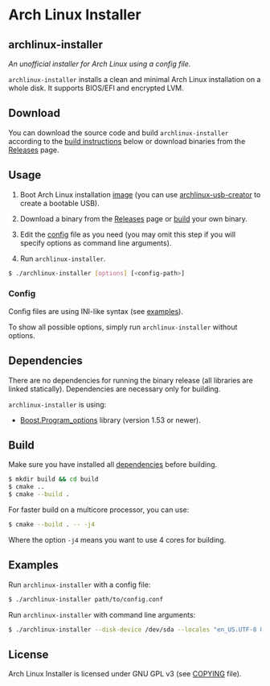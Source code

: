 Arch Linux Installer
====================

archlinux-installer
--------------------
*An unofficial installer for Arch Linux using a config file.*

`archlinux-installer` installs a clean and minimal Arch Linux installation 
on a whole disk. It supports BIOS/EFI and encrypted LVM.

Download
--------
You can download the source code and build `archlinux-installer` according to 
the [build instructions](#build) below or download binaries from the 
[Releases](https://github.com/branoholy/archlinux-installer/releases) page.

Usage
-----
1. Boot Arch Linux installation [image](https://www.archlinux.org/download/) 
(you can use [archlinux-usb-creator](https://github.com/branoholy/archlinux-usb-creator) 
to create a bootable USB).

2. Download a binary from the [Releases](https://github.com/branoholy/archlinux-installer/releases) 
page or [build](#build) your own binary.

3. Edit the [config](#config) file as you need 
(you may omit this step if you will specify options as command line arguments).

4. Run `archlinux-installer`.

```bash
$ ./archlinux-installer [options] [<config-path>]
```

### Config
Config files are using INI-like syntax (see [examples](https://github.com/branoholy/archlinux-installer/tree/master/examples)).

To show all possible options, simply run `archlinux-installer` without options.

Dependencies
------------
There are no dependencies for running the binary release (all libraries are 
linked statically). Dependencies are necessary only for building.

`archlinux-installer` is using:

* [Boost.Program_options](http://www.boost.org/doc/libs/release/doc/html/program_options.html) 
library (version 1.53 or newer).

Build
-----
Make sure you have installed all [dependencies](#dependencies) before building.

```bash
$ mkdir build && cd build
$ cmake ..
$ cmake --build .
```

For faster build on a multicore processor, you can use:

```bash
$ cmake --build . -- -j4
```

Where the option `-j4` means you want to use 4 cores for building.

Examples
--------
Run `archlinux-installer` with a config file:
```bash
$ ./archlinux-installer path/to/config.conf
```

Run `archlinux-installer` with command line arguments:
```bash
$ ./archlinux-installer --disk-device /dev/sda --locales "en_US.UTF-8 UTF-8" --lang en_US --hostname my-arch --timezone Europe/Prague
```

License
-------
Arch Linux Installer is licensed under GNU GPL v3 (see 
[COPYING](https://github.com/branoholy/archlinux-installer/blob/master/COPYING) 
file).

